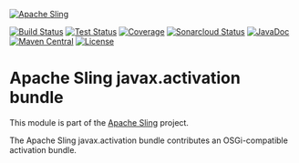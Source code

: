 [![Apache Sling](https://sling.apache.org/res/logos/sling.png)](https://sling.apache.org)

&#32;[![Build Status](https://ci-builds.apache.org/job/Sling/job/modules/job/sling-org-apache-sling-javax-activation/job/master/badge/icon)](https://ci-builds.apache.org/job/Sling/job/modules/job/sling-org-apache-sling-javax-activation/job/master/)&#32;[![Test Status](https://img.shields.io/jenkins/tests.svg?jobUrl=https://ci-builds.apache.org/job/Sling/job/modules/job/sling-org-apache-sling-javax-activation/job/master/)](https://ci-builds.apache.org/job/Sling/job/modules/job/sling-org-apache-sling-javax-activation/job/master/test/?width=800&height=600)&#32;[![Coverage](https://sonarcloud.io/api/project_badges/measure?project=apache_sling-org-apache-sling-javax-activation&metric=coverage)](https://sonarcloud.io/dashboard?id=apache_sling-org-apache-sling-javax-activation)&#32;[![Sonarcloud Status](https://sonarcloud.io/api/project_badges/measure?project=apache_sling-org-apache-sling-javax-activation&metric=alert_status)](https://sonarcloud.io/dashboard?id=apache_sling-org-apache-sling-javax-activation)&#32;[![JavaDoc](https://www.javadoc.io/badge/org.apache.sling/org.apache.sling.javax.activation.svg)](https://www.javadoc.io/doc/org.apache.sling/org.apache.sling.javax.activation)&#32;[![Maven Central](https://maven-badges.herokuapp.com/maven-central/org.apache.sling/org.apache.sling.javax.activation/badge.svg)](https://search.maven.org/#search%7Cga%7C1%7Cg%3A%22org.apache.sling%22%20a%3A%22org.apache.sling.javax.activation%22) [![License](https://img.shields.io/badge/License-Apache%202.0-blue.svg)](https://www.apache.org/licenses/LICENSE-2.0)

# Apache Sling javax.activation bundle

This module is part of the [Apache Sling](https://sling.apache.org) project.

The Apache Sling javax.activation bundle contributes an OSGi-compatible activation bundle.
